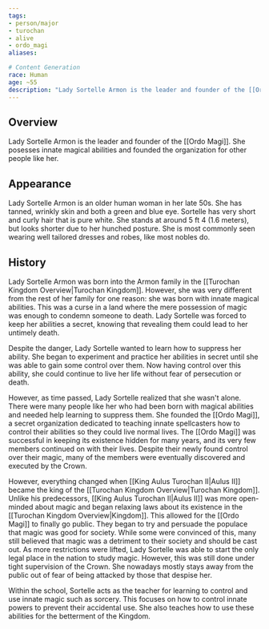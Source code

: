 ```yaml
---
tags:
- person/major
- turochan
- alive
- ordo_magi
aliases:

# Content Generation
race: Human
age: ~55
description: "Lady Sortelle Armon is the leader and founder of the [[Ordo Magi]]. She posesses innate magical abilities and founded the organization for other people like her."
---
```

## Overview
Lady Sortelle Armon is the leader and founder of the [[Ordo Magi]]. She posesses innate magical abilities and founded the organization for other people like her.
## Appearance
Lady Sortelle Armon is an older human woman in her late 50s. She has tanned, wrinkly skin and both a green and blue eye. Sortelle has very short and curly hair that is pure white. She stands at around 5 ft 4 (1.6 meters), but looks shorter due to her hunched posture. She is most commonly seen wearing well tailored dresses and robes, like most nobles do.
## History
Lady Sortelle Armon was born into the Armon family in the [[Turochan Kingdom Overview|Turochan Kingdom]]. However, she was very different from the rest of her family for one reason: she was born with innate magical abilities. This was a curse in a land where the mere possession of magic was enough to condemn someone to death. Lady Sortelle was forced to keep her abilities a secret, knowing that revealing them could lead to her untimely death.

Despite the danger, Lady Sortelle wanted to learn how to suppress her ability. She began to experiment and practice her abilities in secret until she was able to gain some control over them. Now having control over this ability, she could continue to live her life without fear of persecution or death.

However, as time passed, Lady Sortelle realized that she wasn't alone. There were many people like her who had been born with magical abilities and needed help learning to suppress them. She founded the [[Ordo Magi]], a secret organization dedicated to teaching innate spellcasters how to control their abilities so they could live normal lives. The [[Ordo Magi]] was successful in keeping its existence hidden for many years, and its very few members continued on with their lives. Despite their newly found control over their magic, many of the members were eventually discovered and executed by the Crown.

However, everything changed when [[King Aulus Turochan II|Aulus II]] became the king of the [[Turochan Kingdom Overview|Turochan Kingdom]]. Unlike his predecessors, [[King Aulus Turochan II|Aulus II]] was more open-minded about magic and began relaxing laws about its existence in the [[Turochan Kingdom Overview|Kingdom]]. This allowed for the [[Ordo Magi]] to finally go public. They began to try and persuade the populace that magic was good for society. While some were convinced of this, many still believed that magic was a detriment to their society and should be cast out. As more restrictions were lifted, Lady Sortelle was able to start the only legal place in the nation to study magic. However, this was still done under tight supervision of the Crown. She nowadays mostly stays away from the public out of fear of being attacked by those that despise her.

Within the school, Sortelle acts as the teacher for learning to control and use innate magic such as sorcery. This focuses on how to control innate powers to prevent their accidental use. She also teaches how to use these abilities for the betterment of the Kingdom.